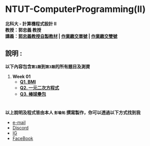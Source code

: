 # NTUT-ComputerProgramming(II)

**北科大 - 計算機程式設計 II**  
**教授：郭忠義 教授**  
**講義：[郭忠義教授自製教材](https://sites.google.com/mail.ntut.edu.tw/jong-yih-kuo/programming-design-ii) | [作業繳交單號](https://140.124.181.25/upload/Login) | [作業繳交雙號](https://140.124.181.26/upload/Login)**

## 說明 :

**以下內容包含`第1題`到`第3題`的所有題目及測資**

1. **Week 01**
   - **[Q1. BMI](./Homework/001/q001.md)**
   - **[Q2. 一元二次方程式](./Homework/003/q002.md)**
   - **[Q3. 棒球壘包](./Homework/003/q003.md)**

#

**以上說明及程式皆由本人 `彭瑜祐` 撰寫製作，你可以透過以下方式找到我**

- [e-mail](mailto:breezekaka66@gmail.com)
- [Discord](https://discord.com/users/723871702228140053)
- [IG](https://www.instagram.com/breeze._.0816/)
- [FaceBook](https://www.facebook.com/profile.php?id=100081836611463)
